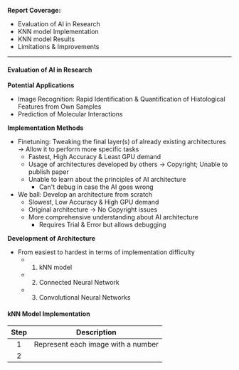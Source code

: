 **Report Coverage:**
- Evaluation of AI in Research
- KNN model Implementation
- KNN model Results
- Limitations & Improvements

---
#### **Evaluation of AI in Research**
**Potential Applications**
- Image Recognition: Rapid Identification & Quantification of Histological Features from Own Samples
- Prediction of Molecular Interactions

**Implementation Methods**
- Finetuning: Tweaking the final layer(s) of already existing architectures → Allow it to perform more specific tasks
	- Fastest, High Accuracy & Least GPU demand
	- Usage of architectures developed by others → Copyright; Unable to publish paper
	- Unable to learn about the principles of AI architecture
		- Can't debug in case the AI goes wrong
- We ball: Develop an architecture from scratch
	- Slowest, Low Accuracy & High GPU demand
	- Original architecture → No Copyright issues
	- More comprehensive understanding about AI architecture
		- Requires Trial & Error but allows debugging

**Development of Architecture**
- From easiest to hardest in terms of implementation difficulty
	- 1. kNN model
	- 2. Connected Neural Network
	- 3. Convolutional Neural Networks

#### **kNN Model Implementation**

| Step | Description                        |
| :--: | ---------------------------------- |
|  1   | Represent each image with a number |
|  2   |                                    |
